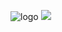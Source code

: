 ![logo](https://cdn.discordapp.com/attachments/806618712056528906/1061834229429841940/IMG_3962.jpg)
![](https://i.imgur.com/JHIOZLb.png)